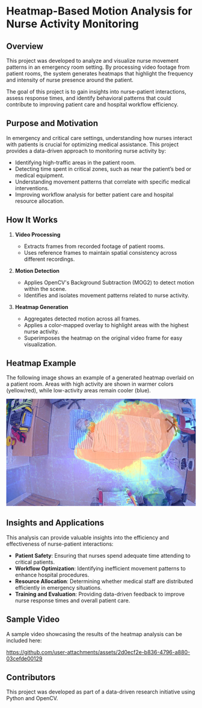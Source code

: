 # Heatmap-Based Motion Analysis for Nurse Activity Monitoring  

## Overview  

This project was developed to analyze and visualize nurse movement patterns in an emergency room setting. By processing video footage from patient rooms, the system generates heatmaps that highlight the frequency and intensity of nurse presence around the patient.  

The goal of this project is to gain insights into nurse-patient interactions, assess response times, and identify behavioral patterns that could contribute to improving patient care and hospital workflow efficiency.  

## Purpose and Motivation  

In emergency and critical care settings, understanding how nurses interact with patients is crucial for optimizing medical assistance. This project provides a data-driven approach to monitoring nurse activity by:  

- Identifying high-traffic areas in the patient room.  
- Detecting time spent in critical zones, such as near the patient’s bed or medical equipment.  
- Understanding movement patterns that correlate with specific medical interventions.  
- Improving workflow analysis for better patient care and hospital resource allocation.  

## How It Works  

1. **Video Processing**  
   - Extracts frames from recorded footage of patient rooms.  
   - Uses reference frames to maintain spatial consistency across different recordings.  

2. **Motion Detection**  
   - Applies OpenCV's Background Subtraction (MOG2) to detect motion within the scene.  
   - Identifies and isolates movement patterns related to nurse activity.  

3. **Heatmap Generation**  
   - Aggregates detected motion across all frames.  
   - Applies a color-mapped overlay to highlight areas with the highest nurse activity.  
   - Superimposes the heatmap on the original video frame for easy visualization.  

## Heatmap Example  

The following image shows an example of a generated heatmap overlaid on a patient room. Areas with high activity are shown in warmer colors (yellow/red), while low-activity areas remain cooler (blue).  

![Heatmap Example](heatmap.jpg)  

## Insights and Applications  

This analysis can provide valuable insights into the efficiency and effectiveness of nurse-patient interactions:  

- **Patient Safety**: Ensuring that nurses spend adequate time attending to critical patients.  
- **Workflow Optimization**: Identifying inefficient movement patterns to enhance hospital procedures.  
- **Resource Allocation**: Determining whether medical staff are distributed efficiently in emergency situations.  
- **Training and Evaluation**: Providing data-driven feedback to improve nurse response times and overall patient care.  

## Sample Video  

A sample video showcasing the results of the heatmap analysis can be included here:  

https://github.com/user-attachments/assets/2d0ecf2e-b836-4796-a880-03cefde00129

## Contributors  

This project was developed as part of a data-driven research initiative using Python and OpenCV. 
